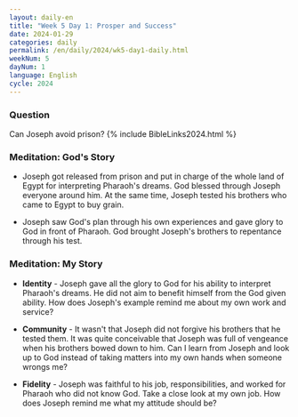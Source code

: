 ```yaml
---
layout: daily-en
title: "Week 5 Day 1: Prosper and Success"
date: 2024-01-29
categories: daily
permalink: /en/daily/2024/wk5-day1-daily.html
weekNum: 5
dayNum: 1
language: English
cycle: 2024
---
```

### Question     
Can Joseph avoid prison? 
{% include BibleLinks2024.html %} 

### Meditation: God's Story   
+ Joseph got released from prison and put in charge of the whole land of Egypt for interpreting Pharaoh's dreams. God blessed through Joseph everyone around him. At the same time, Joseph tested his brothers who came to Egypt to buy grain. 

+ Joseph saw God's plan through his own experiences and gave glory to God in front of Pharaoh. God brought Joseph's brothers to repentance through his test. 

### Meditation: My Story   
+ **Identity** - Joseph gave all the glory to God for his ability to interpret Pharaoh's dreams. He did not aim to benefit himself from the God given ability. How does Joseph's example remind me about my own work and service? 

+ **Community** - It wasn't that Joseph did not forgive his brothers that he tested them. It was quite conceivable that Joseph was full of vengeance when his brothers bowed down to him. Can I learn from Joseph and look up to God instead of taking matters into my own hands when someone wrongs me? 

+ **Fidelity** - Joseph was faithful to his job, responsibilities, and worked for Pharaoh who did not know God. Take a close look at my own job. How does Joseph remind me what my attitude should be? 
